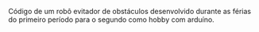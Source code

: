 Código de um robô evitador de obstáculos desenvolvido durante as férias do primeiro período para o segundo como hobby com arduíno.
